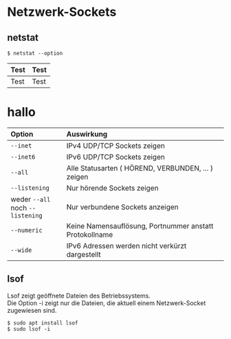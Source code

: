 # Netzwerk-Sockets

## netstat
```
$ netstat --option
```
| Test | Test |
|------|------|
| Test | Test |

# hallo



| Option | Auswirkung |
|:-------|:-----------|
|`--inet`| IPv4 UDP/TCP Sockets zeigen|
|`--inet6`| IPv6 UDP/TCP Sockets zeigen|
|`--all` | Alle Statusarten ( HÖREND, VERBUNDEN, ... ) zeigen|
|`--listening` |Nur hörende Sockets zeigen|
|weder `--all` <br /> noch `--listening`|Nur verbundene Sockets anzeigen|
|`--numeric`|Keine Namensauflösung, Portnummer anstatt Protokollname|
|`--wide`|IPv6 Adressen werden nicht verkürzt dargestellt|

## lsof
Lsof zeigt geöffnete Dateien des Betriebssystems.  
Die Option -i zeigt nur die Dateien, die aktuell einem Netzwerk-Socket zugewiesen sind.
```
$ sudo apt install lsof
$ sudo lsof -i
```
